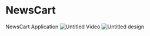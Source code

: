 # NewsCart
NewsCart Application
![Untitled Video](https://github.com/Uday461/NewsCart/assets/107904467/74278cb7-185b-4daf-9785-bca41f9c4fca)
![Untitled design](https://github.com/Uday461/NewsCart/assets/107904467/12cfa93a-d3e6-46f7-8a01-dbd4645d8111)
